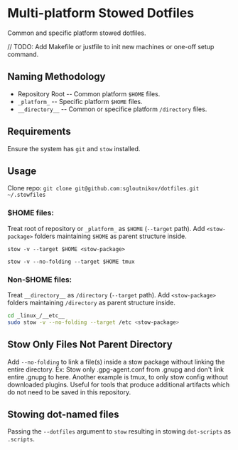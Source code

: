 # Multi-platform Stowed Dotfiles

Common and specific platform stowed dotfiles.

// TODO: Add Makefile or justfile to init new machines or one-off setup command.

## Naming Methodology

* Repository Root -- Common platform `$HOME` files. 
* `_platform_` -- Specific platform `$HOME` files.
* `__directory__` -- Common or specifice platform `/directory` files.

## Requirements

Ensure the system has `git` and `stow` installed.

## Usage

Clone repo: `git clone git@github.com:sgloutnikov/dotfiles.git ~/.stowfiles`

### $HOME files:

Treat root of repository or `_platform_` as `$HOME` (`--target` path). Add `<stow-package>` folders maintaining `$HOME` as parent structure inside.

`stow -v --target $HOME <stow-package>`

`stow -v --no-folding --target $HOME tmux`

### Non-$HOME files:

Treat `__directory__` as `/directory` (`--target` path). Add `<stow-package>` folders maintaining `/directory` as parent structure inside.

 ```bash
 cd _linux_/__etc__
 sudo stow -v --no-folding --target /etc <stow-package>
 ```

## Stow Only Files Not Parent Directory

Add `--no-folding` to link a file(s) inside a stow package without linking the entire directory. Ex: Stow only .gpg-agent.conf from .gnupg and don't link entire .gnupg to here. Another example is tmux, to only stow config without downloaded plugins. Useful for tools that produce additional artifacts which do not need to be saved in this repository.

## Stowing dot-named files

Passing the `--dotfiles` argument to `stow` resulting in stowing `dot-scripts` as `.scripts`.